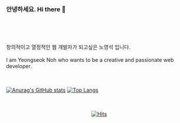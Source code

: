 ### 안녕하세요. Hi there 👋
<br><br><br>



창의적이고 열정적인 웹 개발자가 되고싶은 노영석 입니다.
<br><br>
I am Yeongseok Noh who wants to be a creative and passionate web developer.
<br><br><br>

[![Anurag's GitHub stats](https://github-readme-stats.vercel.app/api?username=NohYeongSeok&show_icons=true)](https://github.com/anuraghazra/github-readme-stats)
[![Top Langs](https://github-readme-stats.vercel.app/api/top-langs/?username=NohYeongSeok&layout=compact)](https://github.com/anuraghazra/github-readme-stats)
<br><br><br>
<div align=center>
	
[![Hits](https://hits.seeyoufarm.com/api/count/incr/badge.svg?url=https%3A%2F%2Fgithub.com%2Fgjbae1212%2Fhit-counter)](https://hits.seeyoufarm.com)                    

</div>






<!--
**NohYeongSeok/NohYeongSeok** is a ✨ _special_ ✨ repository because its `README.md` (this file) appears on your GitHub profile.

Here are some ideas to get you started:

- 🔭 I’m currently working on ...
- 🌱 I’m currently learning ...
- 👯 I’m looking to collaborate on ...
- 🤔 I’m looking for help with ...
- 💬 Ask me about ...
- 📫 How to reach me: ...
- 😄 Pronouns: ...
- ⚡ Fun fact: ...
-->
